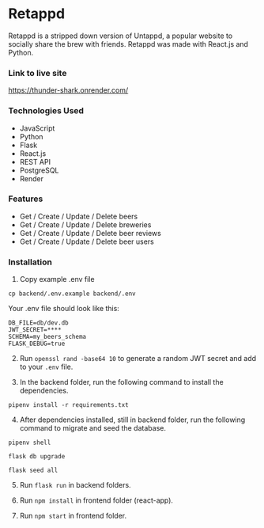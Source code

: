 # Retappd

Retappd is a stripped down version of Untappd, a popular website to socially share the brew with friends. Retappd was made with React.js and Python.

### Link to live site

https://thunder-shark.onrender.com/

### Technologies Used

- JavaScript
- Python
- Flask
- React.js
- REST API
- PostgreSQL
- Render

### Features

- Get / Create / Update / Delete beers
- Get / Create / Update / Delete breweries
- Get / Create / Update / Delete beer reviews
- Get / Create / Update / Delete beer users

### Installation

1. Copy example .env file

```
cp backend/.env.example backend/.env
```

Your .env file should look like this:

```
DB_FILE=db/dev.db
JWT_SECRET=****
SCHEMA=my_beers_schema
FLASK_DEBUG=true
```

2. Run `openssl rand -base64 10` to generate a random JWT secret and add to your `.env` file.

3. In the backend folder, run the following command to install the dependencies.

```
pipenv install -r requirements.txt
```

4. After dependencies installed, still in backend folder, run the following command to migrate and seed the database.

```
pipenv shell
```

```
flask db upgrade
```

```
flask seed all
```

5. Run `flask run` in backend folders.

6. Run `npm install` in frontend folder (react-app).

7. Run `npm start` in frontend folder.

